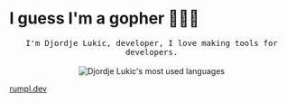 # I guess I'm a gopher 🤷🏻‍♂️

<p align="center">
  <samp>
I'm Djordje Lukic, developer, I love making tools for developers.
  </samp>
  <br/>
  <br/>
  <img src="https://github-readme-stats.vercel.app/api/top-langs/?username=rumpl" alt="Djordje Lukic's most used languages"></img>
</p>

[rumpl.dev](https://rumpl.dev)
